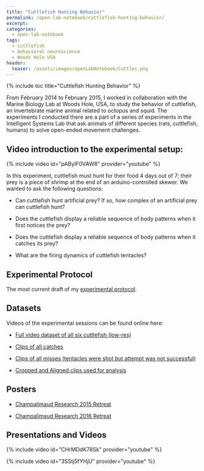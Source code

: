 ```yaml
---
title: "Cuttlefish Hunting Behavior"
permalink: /open-lab-notebook/cuttlefish-hunting-behavior/
excerpt: 
categories:
  - open-lab-notebook
tags:
  - cuttlefish
  - behavioral neuroscience
  - Woods Hole USA
header:
  teaser: /assets/images/openLabNotebook/Cuttles.png
---
```

{% include toc title="Cuttlefish Hunting Behavior" %}

From February 2014 to February 2015, I worked in collaboration with the Marine Biology Lab at Woods Hole, USA, to study the behavior of cuttlefish, an invertebrate marine animal related to octopus and squid. The experiments I conducted there are a part of a series of experiments in the Intelligent Systems Lab that ask animals of different species (rats, cuttlefish, humans) to solve open-ended movement challenges. 

## Video introduction to the experimental setup: 

{% include video id="pAByIF0VAW8" provider="youtube" %}

In this experiment, cuttlefish must hunt for their food 4 days out of 7; their prey is a piece of shrimp at the end of an arduino-controlled skewer. We wanted to ask the following questions:

* Can cuttlefish hunt artificial prey? If so, how complex of an artificial prey can cuttlefish hunt?

* Does the cuttlefish display a reliable sequence of body patterns when it first notices the prey?

* Does the cuttlefish display a reliable sequence of body patterns when it catches its prey?

* What are the firing dynamics of cuttlefish tentacles?

## Experimental Protocol

The most current draft of my [experimental protocol](/assets/files/ExperimentalProtocol_CuttleShuttle_20160620.pdf).

## Datasets

Videos of the experimental sessions can be found online here: 

* <a href="https://www.youtube.com/playlist?list=PLM8kdf7qFeq8VYaXLOSwsgEJhm4q6g_CZ">Full video dataset of all six cuttlefish (low-res)</a>

* <a href="https://www.youtube.com/playlist?list=PLM8kdf7qFeq_aefMtjuaXoTNRXyrNvkWo">Clips of all catches</a>

* <a href="https://www.youtube.com/playlist?list=PLM8kdf7qFeq_zURYyS0C-CaGl4lEypVkm">Clips of all misses (tentacles were shot but attempt was not successful)</a>

* <a href="https://www.youtube.com/playlist?list=PLM8kdf7qFeq-ewYerw0KcYMe-xdBvc5CT">Cropped and Aligned clips used for analysis</a>

## Posters

* [Champalimaud Research 2015 Retreat](/assets/images/DanbeeKim_poster_CCUretreat2015.jpg)

* [Champalimaud Research 2016 Retreat](/assets/files/DanbeeKim_CuttleShuttle_2016.pdf)

## Presentations and Videos

{% include video id="CHrMDdK78Sk" provider="youtube" %}

{% include video id="3SStj5fYHjU" provider="youtube" %}
